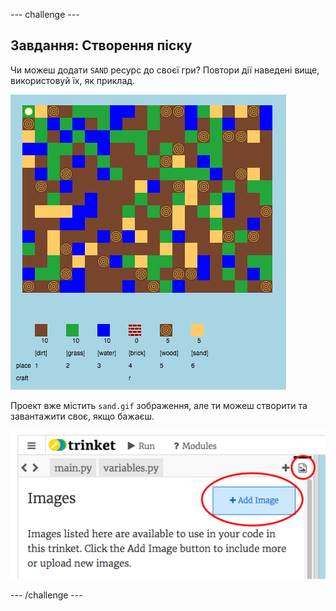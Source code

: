 \--- challenge \---

## Завдання: Створення піску

Чи можеш додати `SAND` ресурс до своєї гри? Повтори дії наведені вище, використовуй їх, як приклад.

![знімок екрану](images/craft-sand.png)

Проект вже містить `sand.gif` зображення, але ти можеш створити та завантажити своє, якщо бажаєш.

![знімок екрану](images/craft-upload.png)

\--- /challenge \---